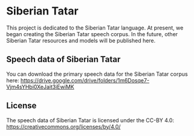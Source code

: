 # Siberian Tatar

This project is dedicated to the Siberian Tatar language. At present, we began creating the Siberian Tatar speech corpus. In the future, other Siberian Tatar resources and models will be published here.

## Speech data of Siberian Tatar

You can download the primary speech data for the Siberian Tatar corpus here: 
https://drive.google.com/drive/folders/1m6Dosqe7-Vjm4sYHbi0XeJait3iEwiMK

## License

The speech data of Siberian Tatar is licensed under the CC-BY 4.0: https://creativecommons.org/licenses/by/4.0/
